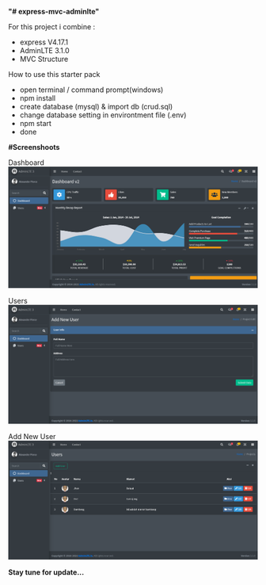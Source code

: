 **"# express-mvc-adminlte"** 

For this project i combine :
- express V4.17.1
- AdminLTE 3.1.0
- MVC Structure

How to use this starter pack
- open terminal / command prompt(windows)
- npm install
- create database (mysql) & import db (crud.sql)
- change database setting in environtment file (.env)
- npm start
- done

**#Screenshoots**

Dashboard
<img src="https://raw.githubusercontent.com/dedi74132/express-mvc-adminlte/main/screenshoot/dashboard.png">

Users
<img src="https://raw.githubusercontent.com/dedi74132/express-mvc-adminlte/main/screenshoot/adduser.png">

Add New User
<img src="https://raw.githubusercontent.com/dedi74132/express-mvc-adminlte/main/screenshoot/users.png">

**__Stay tune for update...__**